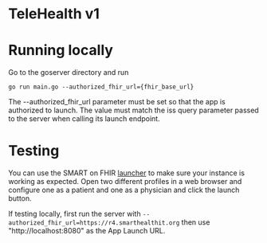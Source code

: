 # TeleHealth v1

# Running locally

Go to the goserver directory and run

`go run main.go --authorized_fhir_url={fhir_base_url}`

The --authorized_fhir_url parameter must be set so that the app is authorized to launch.
The value must match the iss query parameter passed to the server when calling its launch endpoint.

# Testing

You can use the SMART on FHIR [launcher](https://launch.smarthealthit.org/) to
make sure your instance is working as expected.  Open two different profiles in
a web browser and configure one as a patient and one as a physician and click
the launch button.

If testing locally, first run the server with
`--authorized_fhir_url=https://r4.smarthealthit.org`
then use "http://localhost:8080" as the App Launch URL. 
